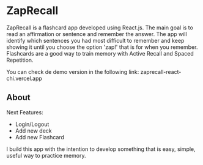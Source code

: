 # ZapRecall

ZapRecall is a flashcard app developed using React.js. The main goal is to read an affirmation or sentence and remember the answer. The app will identify which sentences you had most difficult to remember and keep showing it until you choose the option 'zap!' that is for when you remember. Flashcards are a good way to train memory with Active Recall and Spaced Repetition. 

You can check de demo version in the following link: zaprecall-react-chi.vercel.app

## About

Next Features: 
- Login/Logout
- Add new deck
- Add new Flashcard


I build this app with the intention to develop something that is easy, simple, useful way to practice memory. 

